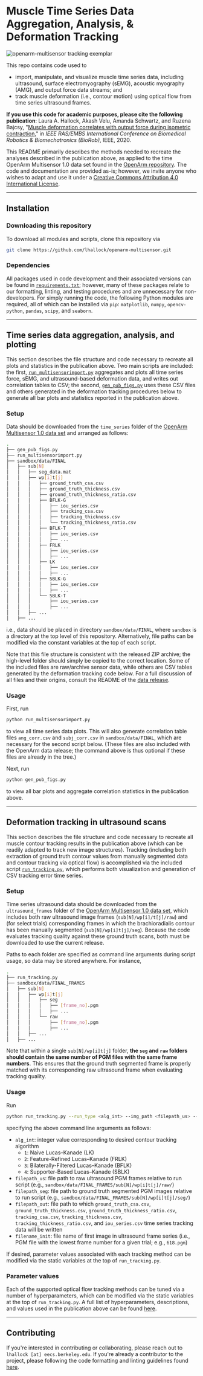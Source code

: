 # Muscle Time Series Data Aggregation, Analysis, & Deformation Tracking

![openarm-multisensor tracking exemplar](https://people.eecs.berkeley.edu/~lhallock/publication/hallock2020biorob/featured.png)

This repo contains code used to 
- import, manipulate, and visualize muscle time series data, including ultrasound, surface electromyography (sEMG), acoustic myography (AMG), and output force data streams; and
- track muscle deformation (i.e., contour motion) using optical flow from time series ultrasound frames.

**If you use this code for academic purposes, please cite the following publication**: Laura A. Hallock, Akash Velu, Amanda Schwartz, and Ruzena Bajcsy, "[Muscle deformation correlates with output force during isometric contraction](https://people.eecs.berkeley.edu/~lhallock/publication/hallock2020biorob/)," in _IEEE RAS/EMBS International Conference on Biomedical Robotics & Biomechatronics (BioRob)_, IEEE, 2020.

This README primarily describes the methods needed to recreate the analyses described in the publication above, as applied to the time OpenArm Multisensor 1.0 data set found in the [OpenArm repository](https://simtk.org/frs/?group_id=1617). The code and documentation are provided as-is; however, we invite anyone who wishes to adapt and use it under a [Creative Commons Attribution 4.0 International License](https://creativecommons.org/licenses/by/4.0/).

---

## Installation

### Downloading this repository

To download all modules and scripts, clone this repository via

```bash
git clone https://github.com/lhallock/openarm-multisensor.git
```

### Dependencies

All packages used in code development and their associated versions can be found in [`requirements.txt`](requirements.txt); however, many of these packages relate to our formatting, linting, and testing procedures and are unnecessary for non-developers. For simply running the code, the following Python modules are required, all of which can be installed via `pip`: `matplotlib`, `numpy`, `opencv-python`, `pandas`, `scipy`, and `seaborn`. 

---

## Time series data aggregation, analysis, and plotting

This section describes the file structure and code necessary to recreate all plots and statistics in the publication above. Two main scripts are included: the first, [`run_multisensorimport.py`](run_multisensorimport.py) aggregates and plots all time series force, sEMG, and ultrasound-based deformation data, and writes out correlation tables to CSV; the second, [`gen_pub_figs.py`](gen_pub_figs.py) uses these CSV files and others generated in the deformation tracking procedures below to generate all bar plots and statistics reported in the publication above.

### Setup

Data should be downloaded from the `time_series` folder of the [OpenArm Multisensor 1.0 data set](https://simtk.org/frs/?group_id=1617) and arranged as follows:

```bash
.
├── gen_pub_figs.py
├── run_multisensorimport.py
├── sandbox/data/FINAL
│   ├── sub[N]
│   │   ├── seg_data.mat
│   │   ├── wp[i]t[j]
│   │   │   ├── ground_truth_csa.csv
│   │   │   ├── ground_truth_thickness.csv
│   │   │   ├── ground_truth_thickness_ratio.csv
│   │   │   ├── BFLK-G
│   │   │   │   ├── iou_series.csv
│   │   │   │   ├── tracking_csa.csv
│   │   │   │   ├── tracking_thickness.csv
│   │   │   │   └── tracking_thickness_ratio.csv
│   │   │   ├── BFLK-T
│   │   │   │   ├── iou_series.csv
│   │   │   │   ├── ...
│   │   │   ├── FRLK
│   │   │   │   ├── iou_series.csv
│   │   │   │   ├── ...
│   │   │   ├── LK
│   │   │   │   ├── iou_series.csv
│   │   │   │   ├── ...
│   │   │   ├── SBLK-G
│   │   │   │   ├── iou_series.csv
│   │   │   │   ├── ...
│   │   │   └── SBLK-T
│   │   │       ├── iou_series.csv
│   │   │       ├── ...
│   │   ├── ...
│   ├── ...

```

i.e., data should be placed in directory `sandbox/data/FINAL`, where `sandbox` is a directory at the top level of this repository. Alternatively, file paths can be modified via the constant variables at the top of each script.

Note that this file structure is consistent with the released ZIP archive; the high-level folder should simply be copied to the correct location. Some of the included files are raw/archive sensor data, while others are CSV tables generated by the deformation tracking code below. For a full discussion of all files and their origins, consult the README of the [data release](https://simtk.org/frs/?group_id=1617).

### Usage

First, run

```bash
python run_multisensorimport.py
```

to view all time series data plots. This will also generate correlation table files `ang_corr.csv` and `subj_corr.csv` in `sandbox/data/FINAL`, which are necessary for the second script below. (These files are also included with the OpenArm data release; the command above is thus optional if these files are already in the tree.)

Next, run

```bash
python gen_pub_figs.py
```

to view all bar plots and aggregate correlation statistics in the publication above.

---

## Deformation tracking in ultrasound scans

This section describes the file structure and code necessary to recreate all muscle contour tracking results in the publication above (which can be readily adapted to track new image structures). Tracking (including both extraction of ground truth contour values from manually segmented data and contour tracking via optical flow) is accomplished via the included script [`run_tracking.py`](run_tracking.py), which performs both visualization and generation of CSV tracking error time series.

### Setup

Time series ultrasound data should be downloaded from the `ultrasound_frames` folder of the [OpenArm Multisensor 1.0 data set](https://simtk.org/frs/?group_id=1617), which includes both raw ultrasound image frames (`sub[N]/wp[i]/t[j]/raw`) and (for select trials) corresponding frames in which the brachioradialis contour has been manually segmented (`sub[N]/wp[i]t[j]/seg`). Because the code evaluates tracking quality against these ground truth scans, both must be downloaded to use the current release.

Paths to each folder are specified as command line arguments during script usage, so data may be stored anywhere. For instance,

```bash
.
├── run_tracking.py
├── sandbox/data/FINAL_FRAMES
│   ├── sub[N]
│   │   ├── wp[i]t[j]
│   │   │   ├── seg
│   │   │   │   ├── [frame_no].pgm
│   │   │   │   ├── ...
│   │   │   └── raw
│   │   │       ├── [frame_no].pgm
│   │   │       ├── ...
│   │   ├── ...
│   ├── ...
```

Note that within a single `sub[N]/wp[i]t[j]` folder, **the `seg` and `raw` folders should contain the same number of PGM files with the same frame numbers**. This ensures that the ground truth segmented frame is properly matched with its corresponding raw ultrasound frame when evaluating tracking quality.

### Usage

Run

```bash
python run_tracking.py --run_type <alg_int> --img_path <filepath_us> --seg_path <filepath_seg> --out_path <filepath_out> --init_img <filename_init>
```

specifying the above command line arguments as follows:

- `alg_int`: integer value corresponding to desired contour tracking algorithm
  - `1`: Naive Lucas&ndash;Kanade (LK)
  - `2`: Feature-Refined Lucas&ndash;Kanade (FRLK)
  - `3`: Bilaterally-Filtered Lucas&ndash;Kanade (BFLK)
  - `4`: Supporter-Based Lucas&ndash;Kanade (SBLK)
- `filepath_us`: file path to raw ultrasound PGM frames relative to run script (e.g., `sandbox/data/FINAL_FRAMES/sub[N]/wp[i]t[j]/raw/`)
- `filepath_seg`: file path to ground truth segmented PGM images relative to run script (e.g., `sandbox/data/FINAL_FRAMES/sub[N]/wp[i]t[j]/seg/`)
- `filepath_out`: file path to which `ground_truth_csa.csv`, `ground_truth_thickness.csv`, `ground_truth_thickness_ratio.csv`, `tracking_csa.csv`, `tracking_thickness.csv`, `tracking_thickness_ratio.csv`, and `iou_series.csv` time series tracking data will be written
- `filename_init`: file name of first image in ultrasound frame series (i.e., PGM file with the lowest frame number for a given trial; e.g., `618.pgm`)

If desired, parameter values associated with each tracking method can be modified via the static variables at the top of `run_tracking.py`.

### Parameter values

Each of the supported optical flow tracking methods can be tuned via a number of hyperparameters, which can be modified via the static variables at the top of `run_tracking.py`. A full list of hyperparameters, descriptions, and values used in the publication above can be found [here](params.md).

---

## Contributing

If you're interested in contributing or collaborating, please reach out to `lhallock [at] eecs.berkeley.edu`. If you're already a contributor to the project, please following the code formatting and linting guidelines found [here](README_DEV.md).

